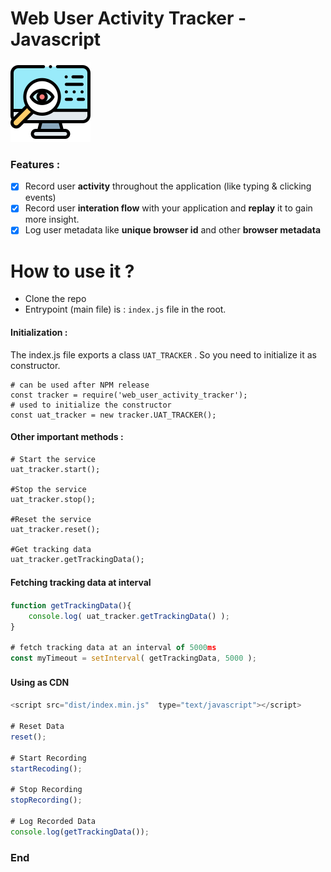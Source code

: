 # Web User Activity Tracker - Javascript

![](assets/images/uat_icon.png)

### Features :
- [x]  Record user **activity** throughout the application (like typing & clicking events)
- [x]  Record user **interation flow** with your application and **replay** it to gain more insight. 
- [x] Log user metadata like **unique browser id** and other **browser metadata**

# How to use it ?
- Clone the repo
- Entrypoint (main file) is  :  `index.js` file in the root.

#### Initialization :

The index.js file exports a class `UAT_TRACKER` . So you need to initialize it as constructor.

    # can be used after NPM release
	const tracker = require('web_user_activity_tracker'); 
	# used to initialize the constructor
	const uat_tracker = new tracker.UAT_TRACKER(); 
    

#### Other important methods :
	# Start the service 
	uat_tracker.start();
	
	#Stop the service
	uat_tracker.stop();
	
	#Reset the service
	uat_tracker.reset();
	
	#Get tracking data
	uat_tracker.getTrackingData();

#### Fetching tracking data at interval 　

```javascript
function getTrackingData(){
	console.log( uat_tracker.getTrackingData() );
}

# fetch tracking data at an interval of 5000ms
const myTimeout = setInterval( getTrackingData, 5000 ); 

```

#### Using as CDN 　

```javascript
<script src="dist/index.min.js"  type="text/javascript"></script>

# Reset Data
reset();

# Start Recording
startRecoding();

# Stop Recording
stopRecording();

# Log Recorded Data
console.log(getTrackingData());

```


### End